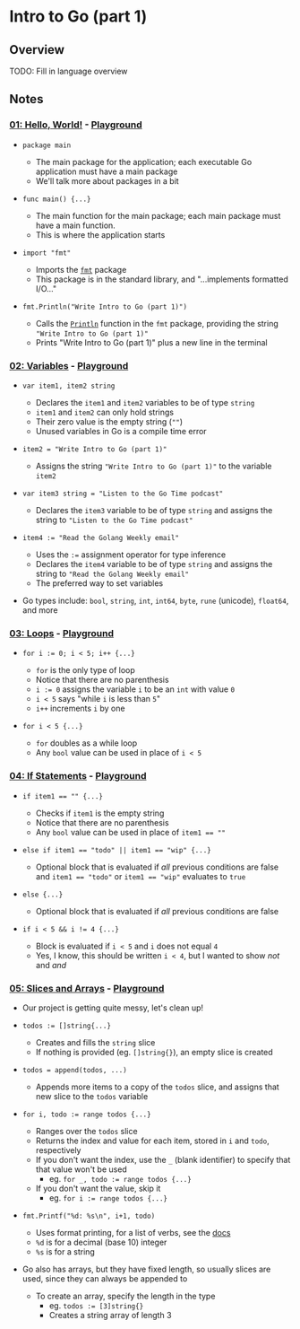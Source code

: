 # Intro to Go (part 1)

## Overview

TODO: Fill in language overview

## Notes

### [01: Hello, World!](code/01/main.go) - [Playground](https://play.golang.org/p/HkcX8SIizVQ)

- `package main`
  - The main package for the application; each executable Go application must have a main package
  - We'll talk more about packages in a bit

- `func main() {...}`
  - The main function for the main package; each main package must have a main function.
  - This is where the application starts

- `import "fmt"`
  - Imports the [`fmt`](https://golang.org/pkg/fmt/) package
  - This package is in the standard library, and "...implements formatted I/O..."

- `fmt.Println("Write Intro to Go (part 1)")`
  - Calls the [`Println`](https://golang.org/pkg/fmt/#Println) function in the `fmt` package, providing the string `"Write Intro to Go (part 1)"`
  - Prints "Write Intro to Go (part 1)" plus a new line in the terminal


### [02: Variables](code/02/main.go) - [Playground](https://play.golang.org/p/yDhsbXG84c2)

- `var item1, item2 string`
  - Declares the `item1` and `item2` variables to be of type `string`
  - `item1` and `item2` can only hold strings
  - Their zero value is the empty string (`""`)
  - Unused variables in Go is a compile time error

- `item2 = "Write Intro to Go (part 1)"`
  - Assigns the string `"Write Intro to Go (part 1)"` to the variable `item2`

- `var item3 string = "Listen to the Go Time podcast"`
  - Declares the `item3` variable to be of type `string` and assigns the string to `"Listen to the Go Time podcast"`

- `item4 := "Read the Golang Weekly email"`
  - Uses the `:=` assignment operator for type inference
  - Declares the `item4` variable to be of type `string` and assigns the string to `"Read the Golang Weekly email"`
  - The preferred way to set variables

- Go types include: `bool`, `string`, `int`, `int64`, `byte`, `rune` (unicode), `float64`, and more


### [03: Loops](code/03/main.go) - [Playground](https://play.golang.org/p/oNdEYw7_DAW)

- `for i := 0; i < 5; i++ {...}`
  - `for` is the only type of loop
  - Notice that there are no parenthesis
  - `i := 0` assigns the variable `i` to be an `int` with value `0`
  - `i < 5` says "while `i` is less than `5`"
  - `i++` increments `i` by one

- `for i < 5 {...}`
  - `for` doubles as a while loop
  - Any `bool` value can be used in place of `i < 5`


### [04: If Statements](code/04/main.go) - [Playground](https://play.golang.org/p/OdLylnQjvgC)

- `if item1 == "" {...}`
  - Checks if `item1` is the empty string
  - Notice that there are no parenthesis
  - Any `bool` value can be used in place of `item1 == ""`

- `else if item1 == "todo" || item1 == "wip" {...}`
  - Optional block that is evaluated if _all_ previous conditions are false and `item1 == "todo"` or `item1 == "wip"` evaluates to `true`

- `else {...}`
  - Optional block that is evaluated if _all_ previous conditions are false

- `if i < 5 && i != 4 {...}`
  - Block is evaluated if `i < 5` and `i` does not equal `4`
  - Yes, I know, this should be written `i < 4`, but I wanted to show _not_ and _and_


### [05: Slices and Arrays](code/05/main.go) - [Playground](https://play.golang.org/p/UVAHpayxyUL)

- Our project is getting quite messy, let's clean up!

- `todos := []string{...}`
  - Creates and fills the `string` slice
  - If nothing is provided (eg. `[]string{}`), an empty slice is created

- `todos = append(todos, ...)`
  - Appends more items to a copy of the `todos` slice, and assigns that new slice to the `todos` variable

- `for i, todo := range todos {...}`
  - Ranges over the `todos` slice
  - Returns the index and value for each item, stored in `i` and `todo`, respectively
  - If you don't want the index, use the `_` (blank identifier) to specify that that value won't be used
    - eg. `for _, todo := range todos {...}`
  - If you don't want the value, skip it
    - eg. `for i := range todos {...}`

- `fmt.Printf("%d: %s\n", i+1, todo)`
  - Uses format printing, for a list of verbs, see the [docs](https://golang.org/pkg/fmt/#hdr-Printing)
  - `%d` is for a decimal (base 10) integer
  - `%s` is for a string

- Go also has arrays, but they have fixed length, so usually slices are used, since they can always be appended to
  - To create an array, specify the length in the type
    - eg. `todos := [3]string{}`
    - Creates a string array of length 3
